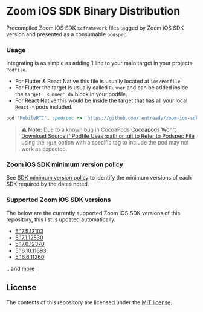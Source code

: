# Zoom iOS SDK Binary Distribution

Precompiled Zoom iOS SDK `xcframework` files tagged by Zoom iOS SDK version and presented as a consumable `podspec`.

### Usage

Integrating is as simple as adding 1 line to your main target in your projects `Podfile`.

- For Flutter & React Native this file is usually located at `ios/Podfile`
- For Flutter the target is usually called `Runner` and can be added inside the `target 'Runner' do` block in your podfile.
- For React Native this would be inside the target that has all your local `React-*` pods included.

```ruby
pod 'MobileRTC', :podspec => 'https://github.com/rentready/zoom-ios-sdk-frameworks/raw/5.17.5.13103/MobileRTC.podspec'
```
> **⚠️ Note:** Due to a known bug in CocoaPods [Cocoapods Won't Download Source if Podfile Uses :path or :git to Refer to Podspec File](https://github.com/CocoaPods/CocoaPods/issues/11867), using the `:git` option with a specific tag to include the pod may not work as expected.

### Zoom iOS SDK minimum version policy

See [SDK minimum version policy](https://developers.zoom.us/docs/video-sdk/minimum-version) to identify the minimum versions of each SDK required by the dates noted.

### Supported Zoom iOS SDK versions

The below are the currently supported Zoom iOS SDK versions of this repository, this list is updated automatically.

<!--NEW_VERSION_PLACEHOLDER-->
- [5.17.5.13103](https://github.com/rentready/zoom-ios-sdk-frameworks/releases/tag/5.17.5.13103)
- [5.17.1.12530](https://github.com/rentready/zoom-ios-sdk-frameworks/releases/tag/5.17.1.12530)
- [5.17.0.12370](https://github.com/rentready/zoom-ios-sdk-frameworks/releases/tag/5.17.0.12370)
- [5.16.10.11693](https://github.com/rentready/zoom-ios-sdk-frameworks/releases/tag/5.16.10.11693)
- [5.16.6.11260](https://github.com/rentready/zoom-ios-sdk-frameworks/releases/tag/5.16.6.11260)

...and [more](https://github.com/rentready/zoom-ios-sdk-frameworks/tags)

## License

The contents of this repository are licensed under the
[MIT license](http://www.opensource.org/licenses/mit-license.php).